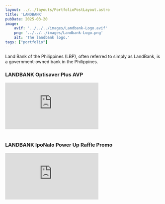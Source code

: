 ```yaml
---
layout: ../../layouts/PortfolioPostLayout.astro
title: 'LANDBANK'
pubDate: 2025-03-20
image:
    avif: '../../../images/Landbank-Logo.avif'
    png: '../../../images/Landbank-Logo.png'
    alt: 'The landbank logo.'
tags: ["portfolio"]
---
```

Land Bank of the Philippines (LBP), often referred to simply as LandBank, is a government-owned bank in the Philippines. 

### LANDBANK Optisaver Plus AVP

<div class="embedded-video-container">
  <iframe src="https://www.youtube-nocookie.com/embed/PWcldgwsxR0?si=yxepgZMGH9XcydA3" 
          title="YouTube video player" 
          frameborder="0" 
          allow="accelerometer; autoplay; clipboard-write; encrypted-media; gyroscope; picture-in-picture; web-share" 
          referrerpolicy="strict-origin-when-cross-origin" 
          allowfullscreen></iframe>
</div>

<br>

### LANDBANK IpoNalo Power Up Raffle Promo

<div class="embedded-video-container">
  <iframe src="https://www.youtube-nocookie.com/embed/yhD5MuE_HXs?si=URQqBTF_pgIJKph5" 
          title="YouTube video player" 
          frameborder="0" 
          allow="accelerometer; autoplay; clipboard-write; encrypted-media; gyroscope; picture-in-picture; web-share" 
          referrerpolicy="strict-origin-when-cross-origin" 
          allowfullscreen></iframe>
</div>

<br>

<br>